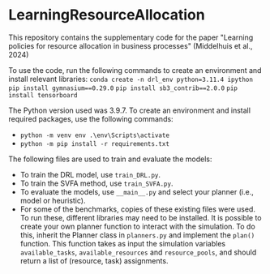# LearningResourceAllocation

This repository contains the supplementary code for the paper "Learning policies for resource allocation in business processes" (Middelhuis et al., 2024)

To use the code, run the following commands to create an environment and install relevant libraries:
```conda create -n drl_env python=3.11.4 ipython```
```pip install gymnasium==0.29.0```
```pip install sb3_contrib==2.0.0```
```pip install tensorboard```

The Python version used was 3.9.7. To create an environment and install required packages, use the following commands:
* ```python -m venv env .\env\Scripts\activate``` 
* ```python -m pip install -r requirements.txt```

The following files are used to train and evaluate the models:
* To train the DRL model, use `train_DRL.py`.
* To train the SVFA method, use `train_SVFA.py`.
* To evaluate the models, use `__main__.py` and select your planner (i.e., model or heuristic).
* For some of the benchmarks, copies of these existing files were used. To run these, different libraries may need to be installed.
It is possible to create your own planner function to interact with the simulation. To do this, inherit the Planner class in `planners.py` and implement the `plan()` function. This function takes as input the simulation variables `available_tasks`, `available_resources` and `resource_pools`, and should return a list of (resource, task) assignments.
